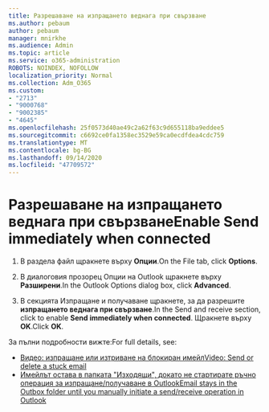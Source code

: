 ```yaml
---
title: Разрешаване на изпращането веднага при свързване
ms.author: pebaum
author: pebaum
manager: mnirkhe
ms.audience: Admin
ms.topic: article
ms.service: o365-administration
ROBOTS: NOINDEX, NOFOLLOW
localization_priority: Normal
ms.collection: Adm_O365
ms.custom:
- "2713"
- "9000768"
- "9002385"
- "4645"
ms.openlocfilehash: 25f0573d40ae49c2a62f63c9d655118ba9eddee5
ms.sourcegitcommit: c6692ce0fa1358ec3529e59ca0ecdfdea4cdc759
ms.translationtype: MT
ms.contentlocale: bg-BG
ms.lasthandoff: 09/14/2020
ms.locfileid: "47709572"
---
```

# <a name="enable-send-immediately-when-connected"></a><span data-ttu-id="d22e9-102">Разрешаване на изпращането веднага при свързване</span><span class="sxs-lookup"><span data-stu-id="d22e9-102">Enable Send immediately when connected</span></span>
 
1. <span data-ttu-id="d22e9-103">В раздела файл щракнете върху **Опции**.</span><span class="sxs-lookup"><span data-stu-id="d22e9-103">On the File tab, click **Options**.</span></span>

2. <span data-ttu-id="d22e9-104">В диалоговия прозорец Опции на Outlook щракнете върху **Разширени**.</span><span class="sxs-lookup"><span data-stu-id="d22e9-104">In the Outlook Options dialog box, click **Advanced**.</span></span>

3. <span data-ttu-id="d22e9-105">В секцията Изпращане и получаване щракнете, за да разрешите **изпращането веднага при свързване**.</span><span class="sxs-lookup"><span data-stu-id="d22e9-105">In the Send and receive section, click to enable **Send immediately when connected**.</span></span> <span data-ttu-id="d22e9-106">Щракнете върху **OK**.</span><span class="sxs-lookup"><span data-stu-id="d22e9-106">Click **OK**.</span></span>

<span data-ttu-id="d22e9-107">За пълни подробности вижте:</span><span class="sxs-lookup"><span data-stu-id="d22e9-107">For full details, see:</span></span>
- [<span data-ttu-id="d22e9-108">Видео: изпращане или изтриване на блокиран имейл</span><span class="sxs-lookup"><span data-stu-id="d22e9-108">Video: Send or delete a stuck email</span></span>](https://support.office.com/article/Video-Send-or-delete-an-email-stuck-in-your-outbox-26d5d34a-4e5f-444a-a9e8-44db04a94dec) 
- [<span data-ttu-id="d22e9-109">Имейлът остава в папката "Изходящи", докато не стартирате ръчно операция за изпращане/получаване в Outlook</span><span class="sxs-lookup"><span data-stu-id="d22e9-109">Email stays in the Outbox folder until you manually initiate a send/receive operation in Outlook</span></span>](https://support.microsoft.com/help/2797572/email-stays-in-the-outbox-folder-until-you-manually-initiate-a-send-re)
